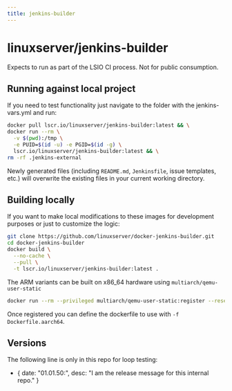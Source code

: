 ```yaml
---
title: jenkins-builder
---
```

<!-- DO NOT EDIT THIS FILE MANUALLY -->
<!-- Please read https://github.com/linuxserver/docker-jenkins-builder/blob/master/.github/CONTRIBUTING.md -->
# linuxserver/jenkins-builder

Expects to run as part of the LSIO CI process. Not for public consumption.

## Running against local project

If you need to test functionality just navigate to the folder with the jenkins-vars.yml and run:

```bash
docker pull lscr.io/linuxserver/jenkins-builder:latest && \
docker run --rm \
  -v $(pwd):/tmp \
  -e PUID=$(id -u) -e PGID=$(id -g) \
  lscr.io/linuxserver/jenkins-builder:latest && \
rm -rf .jenkins-external
```

Newly generated files (including `README.md`, `Jenkinsfile`, issue templates, etc.) will overwrite the existing files in your current working directory.

## Building locally

If you want to make local modifications to these images for development purposes or just to customize the logic:

```bash
git clone https://github.com/linuxserver/docker-jenkins-builder.git
cd docker-jenkins-builder
docker build \
  --no-cache \
  --pull \
  -t lscr.io/linuxserver/jenkins-builder:latest .
```

The ARM variants can be built on x86_64 hardware using `multiarch/qemu-user-static`

```bash
docker run --rm --privileged multiarch/qemu-user-static:register --reset
```

Once registered you can define the dockerfile to use with `-f Dockerfile.aarch64`.

## Versions

The following line is only in this repo for loop testing:

- { date: "01.01.50:", desc: "I am the release message for this internal repo." }
